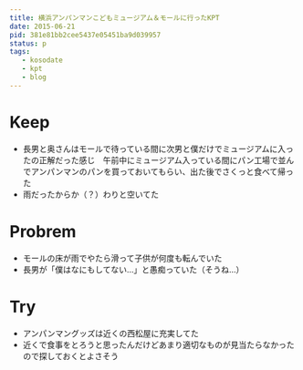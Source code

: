 ```yaml
---
title: 横浜アンパンマンこどもミュージアム＆モールに行ったKPT
date: 2015-06-21
pid: 381e81bb2cee5437e05451ba9d039957
status: p
tags:
   - kosodate
   - kpt
   - blog
---
```


# Keep
- 長男と奥さんはモールで待っている間に次男と僕だけでミュージアムに入ったの正解だった感じ　午前中にミュージアム入っている間にパン工場で並んでアンパンマンのパンを買っておいてもらい、出た後でさくっと食べて帰った
- 雨だったからか（？）わりと空いてた

# Probrem
- モールの床が雨でやたら滑って子供が何度も転んでいた
- 長男が「僕はなにもしてない…」と愚痴っていた（そうね…）

# Try
- アンパンマングッズは近くの西松屋に充実してた
- 近くで食事をとろうと思ったんだけどあまり適切なものが見当たらなかったので探しておくとよさそう
